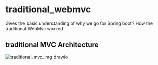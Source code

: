 # traditional_webmvc
Gives the basic understanding of why we go for Spring boot? How the traditional WebMvc worked.

## traditional MVC Architecture
![traditional_mvc_img drawio](https://github.com/riddhishah2811/traditional_webmvc/assets/59967480/f3e12322-fcfe-4aab-b595-c51022e099cd)


